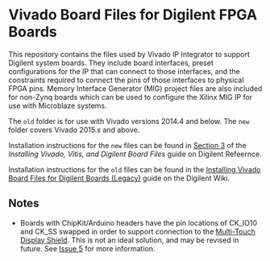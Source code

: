 # Vivado Board Files for Digilent FPGA Boards

This repository contains the files used by Vivado IP Integrator to support Digilent system boards. They include board interfaces, preset configurations for the IP that can connect to those interfaces, and the constraints required to connect the pins of those interfaces to physical FPGA pins. Memory Interface Generator (MIG) project files are also included for non-Zynq boards which can be used to configure the Xilinx MIG IP for use with Microblaze systems.

The `old` folder is for use with Vivado versions 2014.4 and below. The `new` folder covers Vivado 2015.x and above.

Installation instructions for the `new` files can be found in [Section 3](https://digilent.com/reference/programmable-logic/guides/installing-vivado-and-vitis#install_digilent_s_board_files) of the *Installing Vivado, Vitis, and Digilent Board Files* guide on Digilent Refeernce.

Installation instructions for the `old` files can be found in the [Installing Vivado Board Files for Digilent Boards (Legacy)](https://digilent.com/reference/vivado/boardfiles) guide on the Digilent Wiki.

## Notes

* Boards with ChipKit/Arduino headers have the pin locations of CK_IO10 and CK_SS swapped in order to support connection to the [Multi-Touch Display Shield](https://reference.digilentinc.com/reference/add-ons/mtdshield/start). This is not an ideal solution, and may be revised in future. See [Issue 5](https://github.com/Digilent/vivado-boards/issues/5) for more information.
